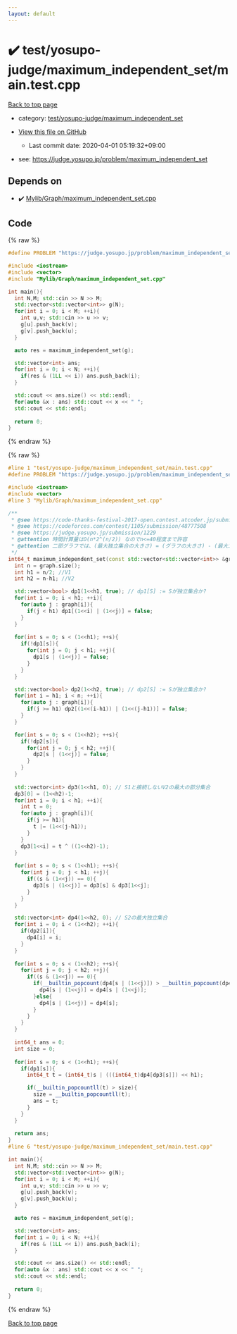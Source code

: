 ```yaml
---
layout: default
---
```


<!-- mathjax config similar to math.stackexchange -->
<script type="text/javascript" async
  src="https://cdnjs.cloudflare.com/ajax/libs/mathjax/2.7.5/MathJax.js?config=TeX-MML-AM_CHTML">
</script>
<script type="text/x-mathjax-config">
  MathJax.Hub.Config({
    TeX: { equationNumbers: { autoNumber: "AMS" }},
    tex2jax: {
      inlineMath: [ ['$','$'] ],
      processEscapes: true
    },
    "HTML-CSS": { matchFontHeight: false },
    displayAlign: "left",
    displayIndent: "2em"
  });
</script>

<script type="text/javascript" src="https://cdnjs.cloudflare.com/ajax/libs/jquery/3.4.1/jquery.min.js"></script>
<script src="https://cdn.jsdelivr.net/npm/jquery-balloon-js@1.1.2/jquery.balloon.min.js" integrity="sha256-ZEYs9VrgAeNuPvs15E39OsyOJaIkXEEt10fzxJ20+2I=" crossorigin="anonymous"></script>
<script type="text/javascript" src="../../../../assets/js/copy-button.js"></script>
<link rel="stylesheet" href="../../../../assets/css/copy-button.css" />


# :heavy_check_mark: test/yosupo-judge/maximum_independent_set/main.test.cpp

<a href="../../../../index.html">Back to top page</a>

* category: <a href="../../../../index.html#c23632d9cb1ef08c66b41109b76404c6">test/yosupo-judge/maximum_independent_set</a>
* <a href="{{ site.github.repository_url }}/blob/master/test/yosupo-judge/maximum_independent_set/main.test.cpp">View this file on GitHub</a>
    - Last commit date: 2020-04-01 05:19:32+09:00


* see: <a href="https://judge.yosupo.jp/problem/maximum_independent_set">https://judge.yosupo.jp/problem/maximum_independent_set</a>


## Depends on

* :heavy_check_mark: <a href="../../../../library/Mylib/Graph/maximum_independent_set.cpp.html">Mylib/Graph/maximum_independent_set.cpp</a>


## Code

<a id="unbundled"></a>
{% raw %}
```cpp
#define PROBLEM "https://judge.yosupo.jp/problem/maximum_independent_set"

#include <iostream>
#include <vector>
#include "Mylib/Graph/maximum_independent_set.cpp"

int main(){
  int N,M; std::cin >> N >> M;
  std::vector<std::vector<int>> g(N);
  for(int i = 0; i < M; ++i){
    int u,v; std::cin >> u >> v;
    g[u].push_back(v);
    g[v].push_back(u);
  }

  auto res = maximum_independent_set(g);

  std::vector<int> ans;
  for(int i = 0; i < N; ++i){
    if(res & (1LL << i)) ans.push_back(i);
  }

  std::cout << ans.size() << std::endl;
  for(auto &x : ans) std::cout << x << " ";
  std::cout << std::endl;
  
  return 0;
}

```
{% endraw %}

<a id="bundled"></a>
{% raw %}
```cpp
#line 1 "test/yosupo-judge/maximum_independent_set/main.test.cpp"
#define PROBLEM "https://judge.yosupo.jp/problem/maximum_independent_set"

#include <iostream>
#include <vector>
#line 3 "Mylib/Graph/maximum_independent_set.cpp"

/**
 * @see https://code-thanks-festival-2017-open.contest.atcoder.jp/submissions/4071345
 * @see https://codeforces.com/contest/1105/submission/48777508
 * @see https://judge.yosupo.jp/submission/1229
 * @attention 時間計算量はO(n*2^(n/2)) なのでn<=40程度まで許容
 * @attention 二部グラフでは、(最大独立集合の大きさ) = (グラフの大きさ) - (最大二部マッチングの大きさ)となるので、最大二部マッチングを用いる。
 */
int64_t maximum_independent_set(const std::vector<std::vector<int>> &graph){
  int n = graph.size();
  int h1 = n/2; //V1
  int h2 = n-h1; //V2

  std::vector<bool> dp1(1<<h1, true); // dp1[S] := Sが独立集合か?
  for(int i = 0; i < h1; ++i){
    for(auto j : graph[i]){
      if(j < h1) dp1[(1<<i) | (1<<j)] = false;
    }
  }
  
  for(int s = 0; s < (1<<h1); ++s){
    if(!dp1[s]){
      for(int j = 0; j < h1; ++j){
        dp1[s | (1<<j)] = false;
      }
    }
  }

  std::vector<bool> dp2(1<<h2, true); // dp2[S] := Sが独立集合か?
  for(int i = h1; i < n; ++i){
    for(auto j : graph[i]){
      if(j >= h1) dp2[(1<<(i-h1)) | (1<<(j-h1))] = false;
    }
  }

  for(int s = 0; s < (1<<h2); ++s){
    if(!dp2[s]){
      for(int j = 0; j < h2; ++j){
        dp2[s | (1<<j)] = false;
      }
    }
  }
  
  std::vector<int> dp3(1<<h1, 0); // S1と接続しないV2の最大の部分集合
  dp3[0] = (1<<h2)-1;
  for(int i = 0; i < h1; ++i){
    int t = 0;
    for(auto j : graph[i]){
      if(j >= h1){
        t |= (1<<(j-h1));
      }
    }
    dp3[1<<i] = t ^ ((1<<h2)-1);
  }
  
  for(int s = 0; s < (1<<h1); ++s){
    for(int j = 0; j < h1; ++j){
      if((s & (1<<j)) == 0){
        dp3[s | (1<<j)] = dp3[s] & dp3[1<<j];
      }
    }
  }

  std::vector<int> dp4(1<<h2, 0); // S2の最大独立集合
  for(int i = 0; i < (1<<h2); ++i){
    if(dp2[i]){
      dp4[i] = i;
    }
  }
  
  for(int s = 0; s < (1<<h2); ++s){
    for(int j = 0; j < h2; ++j){
      if((s & (1<<j)) == 0){
        if(__builtin_popcount(dp4[s | (1<<j)]) > __builtin_popcount(dp4[s])){
          dp4[s | (1<<j)] = dp4[s | (1<<j)];
        }else{
          dp4[s | (1<<j)] = dp4[s];
        }
      }
    }
  }
  
  int64_t ans = 0;
  int size = 0;
  
  for(int s = 0; s < (1<<h1); ++s){
    if(dp1[s]){
      int64_t t = (int64_t)s | (((int64_t)dp4[dp3[s]]) << h1);

      if(__builtin_popcountll(t) > size){
        size = __builtin_popcountll(t);
        ans = t;
      }
    }
  }
  
  return ans;
}
#line 6 "test/yosupo-judge/maximum_independent_set/main.test.cpp"

int main(){
  int N,M; std::cin >> N >> M;
  std::vector<std::vector<int>> g(N);
  for(int i = 0; i < M; ++i){
    int u,v; std::cin >> u >> v;
    g[u].push_back(v);
    g[v].push_back(u);
  }

  auto res = maximum_independent_set(g);

  std::vector<int> ans;
  for(int i = 0; i < N; ++i){
    if(res & (1LL << i)) ans.push_back(i);
  }

  std::cout << ans.size() << std::endl;
  for(auto &x : ans) std::cout << x << " ";
  std::cout << std::endl;
  
  return 0;
}

```
{% endraw %}

<a href="../../../../index.html">Back to top page</a>

